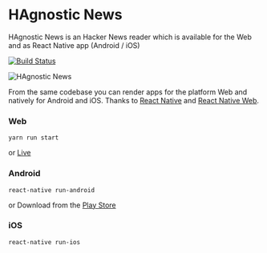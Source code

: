 # HAgnostic News

HAgnostic News is an Hacker News reader which is available for the Web and as React Native app (Android / iOS)

<a href="https://travis-ci.org/grigio/HAgnostic-News">
  <img src="https://travis-ci.org/grigio/HAgnostic-News.svg" alt="Build Status" />
</a>

![HAgnostic News](https://cloud.githubusercontent.com/assets/8074/18037131/149c2f34-6d7d-11e6-83d0-82af574301e3.png)

From the same codebase you can render apps for the platform Web and natively for Android and iOS. Thanks to [React Native](https://facebook.github.io/react-native/) and [React Native Web](https://github.com/necolas/react-native-web).

### Web

```
yarn run start
```

or [Live](https://grigio.github.io/HAgnostic-News/)

### Android

```
react-native run-android
```
or Download from the [Play Store](https://play.google.com/store/apps/details?id=com.hagnosticnews)

### iOS
```
react-native run-ios 
```